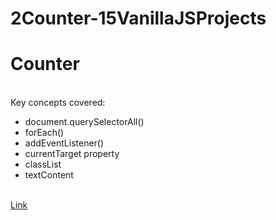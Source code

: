 # 2Counter-15VanillaJSProjects
<h1>Counter</h1>
<br>
Key concepts covered:
<ul>
<li>document.querySelectorAll()</li>
<li>forEach()</li>
<li>addEventListener()</li>
<li>currentTarget property</li>
<li>classList</li>
<li>textContent</li>
</ul>
<br>
<a href="https://artiomb5.github.io/2Counter-15VanillaJSProjects/">Link</a>
